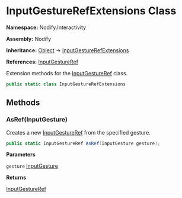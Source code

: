 # InputGestureRefExtensions Class  
  
**Namespace:** Nodify.Interactivity  
  
**Assembly:** Nodify  
  
**Inheritance:** [Object](https://docs.microsoft.com/en-us/dotnet/api/System.Object) → [InputGestureRefExtensions](Nodify_Interactivity_InputGestureRefExtensions)  
  
**References:** [InputGestureRef](Nodify_Interactivity_InputGestureRef)  
  
Extension methods for the [InputGestureRef](Nodify_Interactivity_InputGestureRef) class.  
  
```csharp  
public static class InputGestureRefExtensions  
```  
  
## Methods  
  
### AsRef(InputGesture)  
  
Creates a new [InputGestureRef](Nodify_Interactivity_InputGestureRef) from the specified gesture.  
  
```csharp  
public static InputGestureRef AsRef(InputGesture gesture);  
```  
  
**Parameters**  
  
`gesture` [InputGesture](https://docs.microsoft.com/en-us/dotnet/api/System.Windows.Input.InputGesture)  
  
**Returns**  
  
[InputGestureRef](Nodify_Interactivity_InputGestureRef)  
  
